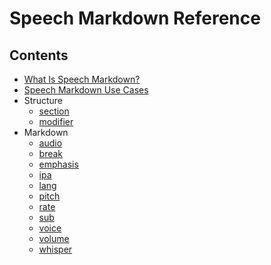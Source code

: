 # Speech Markdown Reference

## Contents
+ [What Is Speech Markdown?](welcome.md)
+ [Speech Markdown Use Cases](use-cases.md)
+ Structure
    + [section](section.md)
    + [modifier](modifier.md)
+ Markdown
    + [audio](audio.md)
    + [break](break.md)
    + [emphasis](emphasis.md)
    + [ipa](ipa.md)
    + [lang](lang.md)
    + [pitch](pitch.md)
    + [rate](rate.md)
    + [sub](sub.md)
    + [voice](voice.md)
    + [volume](volume.md)
    + [whisper](whisper.md)
